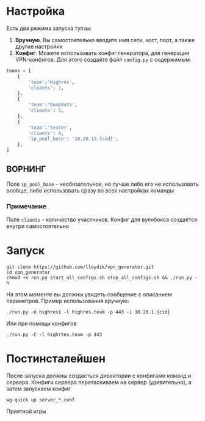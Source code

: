 # Настройка
Есть два режима запуска тулзы:
1) **Вручную**. Вы самостоятельно вводите имя сети, хост, порт, а также другие настройки
2) **Конфиг**. Можете использовать конфиг генератора, для генерации VPN-конфигов. Для этого создайте файл `config.py` с содержимым:
```python
teams = [
    {
        'team':'Highres',
        'clients': 3,
    },
    {
        'team':'DumpRats',
        'clients': 5,
    },
    {
        'team':'tester',
        'clients': 4,
        'ip_pool_base': '10.20.13.{cid}',
    },
]
```
## ВОРНИНГ
Поле `ip_pool_base` - необязательное, но лучше либо его не использовать вообще, либо использовать сразу во всех настройках команды

### Примечание
Поле `clients` - количество участников. Конфиг для вулнбокса создаётся внутри самостоятельно

# Запуск
```
git clone https://github.com/lloydik/vpn_generator.git
cd vpn_generator
chmod +x run.py start_all_configs.sh stop_all_configs.sh && ./run.py -h
```
На этом моменте вы должны увидеть сообщение с описанием параметров. Пример использования вручную:
```
./run.py -n highres1 -l highres.team -p 443 -i 10.20.1.{cid}
```
Или при помощи конфигов
```
./run.py -C -l highrtes.team -p 443
```

# Постинсталейшен
После запуска должны создасться директории с конфигами команд и сервера. Конфиги сервера перетаскиваем на сервер (удивительно), а затем запускаем конфиг
```
wg-quick up server_*.conf
```

Приятной игры

